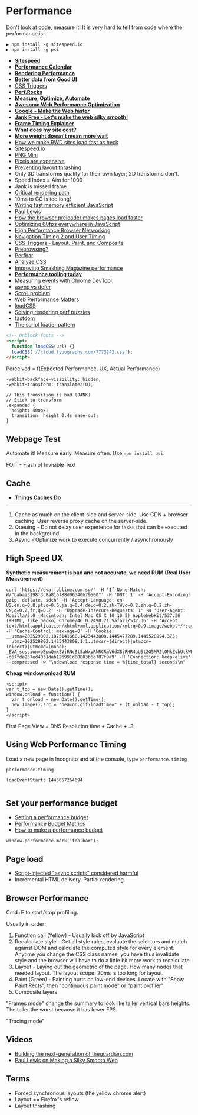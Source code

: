 # Performance

Don't look at code, measure it! It is very hard to tell from code where the performance is.

```
▶ npm install -g sitespeed.io
▶ npm install -g psi
```

* [**Sitespeed**](https://www.sitespeed.io/)
* [**Performance Calendar**](http://calendar.perfplanet.com/2014/)
* [**Rendering Performance**](https://developers.google.com/web/fundamentals/performance/rendering/)
* [**Better data from Good UI**](http://www.goodui.org/betterdata/)
* [CSS Triggers](http://csstriggers.com/)
* [**Perf.Rocks**](http://www.perf.rocks/)
* [**Measure, Optimize, Automate**](http://ponyfoo.com/articles/measure-optimize-automate)
* [**Awesome Web Performance Optimization**](https://github.com/davidsonfellipe/awesome-wpo)
* [**Google - Make the Web faster**](https://developers.google.com/speed/)
* [**Jank Free - Let's make the web silky smooth!**](http://jankfree.org/)
* [**Frame Timing Explainer**](https://github.com/w3c/frame-timing/wiki/Explainer)
* [**What does my site cost?**](http://whatdoesmysitecost.com/)
* [**More weight doesn't mean more wait**](https://www.filamentgroup.com/lab/weight-wait.html)
* [How we make RWD sites load fast as heck](https://www.filamentgroup.com/lab/performance-rwd.html)
* [Sitespeed.io](http://www.sitespeed.io/)
* [PNG Mini](http://pngmini.com/)
* [Pixels are expensive](http://aerotwist.com/blog/pixels-are-expensive/)
* [Preventing layout thrashing](http://wilsonpage.co.uk/preventing-layout-thrashing/)
* Only 3D transforms qualify for their own layer; 2D transforms don't.
* Speed Index = Aim for 1000
* Jank is missed frame
* [Critical rendering path](https://developers.google.com/web/fundamentals/performance/critical-rendering-path/)
* 10ms to GC is too long!
* [Writing fast memory efficient JavaScript](http://www.smashingmagazine.com/2012/11/05/writing-fast-memory-efficient-javascript/)
* [Paul Lewis](http://aerotwist.com/blog/)
* [How the browser preloader makes pages load faster](http://andydavies.me/blog/2013/10/22/how-the-browser-pre-loader-makes-pages-load-faster/)
* [Optimizing 60fps everywhere in JavaScript](https://engineering.gosquared.com/optimising-60fps-everywhere-in-javascript)
* [High Performance Browser Networking](http://chimera.labs.oreilly.com/books/1230000000545/ch02.html#OPTIMIZING_TCP)
* [Navigation Timing 2 and User Timing](https://github.com/Comcast/Surf-N-Perf)
* [CSS Triggers - Layout, Paint, and Composite](http://csstriggers.com/)
* [Prebrowsing?](http://alistapart.com/article/one-step-ahead-improving-performance-with-prebrowsing)
* [Perfbar](http://lafikl.github.io/perfBar/)
* [Analyze CSS](https://github.com/macbre/analyze-css)
* [Improving Smashing Magazine performance](http://www.smashingmagazine.com/2014/09/08/improving-smashing-magazine-performance-case-study/)
* [**Performance tooling today**](http://perf-tooling.today/)
* [Measuring events with Chrome DevTool](http://web-design-weekly.com/2014/09/18/understanding-measuring-events-with-chrome-devtools/)
* [async vs defer](http://www.growingwiththeweb.com/2014/02/async-vs-defer-attributes.html)
* [Scroll problem](http://aerotwist.com/blog/some-gotchas-that-got-me/)
* [Web Performance Matters](http://www.perf.rocks/)
* [loadCSS](https://github.com/filamentgroup/loadCSS)
* [Solving rendering perf puzzles](http://jakearchibald.com/2013/solving-rendering-perf-puzzles/)
* [fastdom](https://github.com/wilsonpage/fastdom)
* [The script loader pattern](http://www.lognormal.com/blog/2012/12/12/the-script-loader-pattern/)

```html
<!-- Unblock fonts -->
<script>
  function loadCSS(url) {}
  loadCSS('//cloud.typography.com/7773243.css');
</script>
```

Perceived = f(Expected Performance, UX, Actual Performance)

```
-webkit-backface-visibility: hidden;
-webkit-transform: translateZ(0);
```

```
// This transition is bad (JANK)
// Stick to transform
.expanded {
  height: 400px;
  transition: height 0.4s ease-out;	}
```

## Webpage Test

Automate it! Measure early. Measure often. Use `npm install psi`.

FOIT - Flash of Invisible Text

## Cache

* [**Things Caches Do**](http://2ndscale.com/rtomayko/2008/things-caches-do)

---

1. Cache as much on the client-side and server-side. Use CDN + browser caching. User reverse proxy cache on the server-side.
2. Queuing - Do not delay user experience for tasks that can be executed in the background.
3. Async - Optimize work to execute concurrently / asynchronously


## High Speed UX

**Synthetic measurement is bad and not accurate, we need RUM (Real User Measurement)**

```
curl 'https://eva.jobline.com.sg/' -H 'If-None-Match: W/"babaa3198f3c8a816f88d06340b79500"' -H 'DNT: 1' -H 'Accept-Encoding: gzip, deflate, sdch' -H 'Accept-Language: en-US,en;q=0.8,pt;q=0.6,ja;q=0.4,de;q=0.2,zh-TW;q=0.2,zh;q=0.2,zh-CN;q=0.2,fr;q=0.2' -H 'Upgrade-Insecure-Requests: 1' -H 'User-Agent: Mozilla/5.0 (Macintosh; Intel Mac OS X 10_10_5) AppleWebKit/537.36 (KHTML, like Gecko) Chrome/46.0.2490.71 Safari/537.36' -H 'Accept: text/html,application/xhtml+xml,application/xml;q=0.9,image/webp,*/*;q=0.8' -H 'Cache-Control: max-age=0' -H 'Cookie: __utma=202529802.1875141668.1423443808.1445477289.1445528994.375; __utmz=202529802.1423443808.1.1.utmcsr=(direct)|utmccn=(direct)|utmcmd=(none); _EVA_session=bEpwQmxSVjRNcSt5aWxyRkRCRmV6dXBjRHR4aU5tZG5MR2tONkZvbUtkWEJsbGFVRHI0ZkVnZStoRFJ3WTdRODhjc0NPelRYRXRaZ1p3ZzdITWdJQVU0SnJkOHgvRUlmRDYyeXd0Y2k5czNuYXE5Zk1GL1V1VVZqeXpkNnJCWlJBRlM4bGIwck56Sk9TVUVBbE5ySkR4VEhvZzZoK21RcTlueEVqQytteHBGWFpyVHZoL1hMRnVQejZZL3lOUmtCcEtMclQ2MTNJVnNFRTUxRzg1amdYUT09LS1yL3BBdWtlRG4wNVd6d2VRbnFBZ1F3PT0%3D--d67fda257ed4031dab126991d80803b6d707f9a9' -H 'Connection: keep-alive' --compressed -w "\ndownload response time = %{time_total} seconds\n"
```

**Cheap window.onload RUM**

```
<script>
var t_top = new Date().getTime();
window.onload = function() {
  var t_onload = new Date().getTime();
  new Image().src = "beacon.gif?loadtime=" + (t_onload - t_top);}
</script>
```

First Page View = DNS Resolution time + Cache + ..?

## Using Web Performance Timing

Load a new page in Incognito and at the console, type `performance.timing`

```
performance.timing

loadEventStart: 1445657264694


```

## Set your performance budget

* [Setting a performance budget](http://timkadlec.com/2013/01/setting-a-performance-budget/)
* [Performance Budget Metrics](http://timkadlec.com/2014/11/performance-budget-metrics/)
* [How to make a performance budget](http://danielmall.com/articles/how-to-make-a-performance-budget/)

```
window.performance.mark('foo-bar');
```

## Page load

* [Script-injected "async scripts" considered harmful](https://www.igvita.com/2014/05/20/script-injected-async-scripts-considered-harmful/)
* Incremental HTML delivery. Partial rendering.

## Browser Performance

Cmd+E to start/stop profiling.

Usually in order:

1. Function call (Yellow) - Usually kick off by JavaScript
2. Recalculate style - Get all style rules, evaluate the selectors and match against DOM and calculate the computed style for every element. Anytime you change the CSS class names, you have thus invalidate style and the browser will have to do a little bit more work to recalculate
3. Layout - Laying out the geometric of the page. How many nodes that needed layout. The layout scope. 20ms is too long for layout.
4. Paint (Green) - Painting hurts on low-end devices. Locate with "Show Paint Rects", then "continuous paint mode" or "paint profiler"
5. Composite layers

"Frames mode" change the summary to look like taller vertical bars heights. The taller the worst because it has lower FPS.

"Tracing mode"

## Videos

* [Building the next-generation of theguardian.com](https://vimeo.com/125545018)
* [Paul Lewis on Making a Silky Smooth Web](https://vimeo.com/125121010)

## Terms

* Forced synchronous layouts (the yellow chrome alert)
* Layout == Firefox's reflow
* Layout thrashing